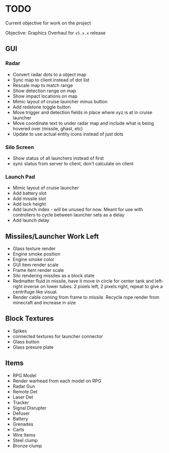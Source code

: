 # TODO

Current objective for work on the project

Objective: Graphics Overhaul for `v5.x.x` release

## GUI

### Radar

- Convert radar dots to a object map
- Sync map to client instead of dot list
- Rescale map to match range
- Show detection range on map
- Show impact locations on map
- Mimic layout of cruise launcher minus button
- Add redstone toggle button
- Move trigger and detection fields in place where xyz is at in cruise launcher
- Move coordinate text to under radar map and include what is being hovered over (missile, ghast, etc)
- Update to use actual entity icons instead of just dots

### Silo Screen

- Show status of all launchers instead of first
- sync status from server to client, don't calculate on client

### Launch Pad

- Mimic layout of cruise launcher
- Add battery slot
- Add missile slot
- Add lock height
- Add launch index - will be unused for now. Meant for use with controllers to cycle between launcher sets as a delay
- Add launch delay

## Missiles/Launcher Work Left

- Glass texture render
- Engine smoke position
- Engine smoke color
- GUI item render scale
- Frame item render scale
- Silo rendering missiles as a block state
- Redmatter fluid in missile, have it move in circle for center tank and left-right inverse on lower tubes. 2 pixels left, 2 pixels right, repeat to give a centrifuge like visual.
- Render cable coming from frame to missile. Recycle rope render from minecraft and increase in size

## Block Textures

- Spikes
- connected textures for launcher connector
- Glass button
- Glass prexure plate

## Items

- RPG Model
- Render warhead from each model on RPG
- Radar Gun
- Remote Det
- Laser Det
- Tracker
- Signal Disrupter
- Defuser
- Battery
- Grenades
- Carts
- Wire Items
- Steel clump
- Bronze clump